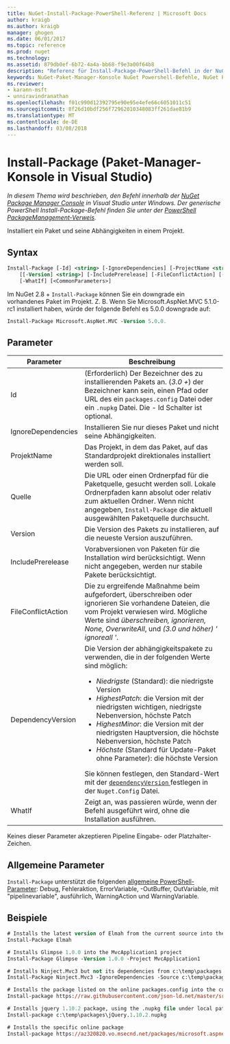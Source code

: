 ```yaml
---
title: NuGet-Install-Package-PowerShell-Referenz | Microsoft Docs
author: kraigb
ms.author: kraigb
manager: ghogen
ms.date: 06/01/2017
ms.topic: reference
ms.prod: nuget
ms.technology: 
ms.assetid: 879db0ef-6b72-4a4a-bb68-f9e3a00f64b8
description: "Referenz für Install-Package-PowerShell-Befehl in der NuGet-Paket-Manager-Konsole in Visual Studio."
keywords: NuGet-Paket-Manager-Konsole NuGet Powershell-Befehle, NuGet Powershell-Referenz, Install-Package
ms.reviewer:
- karann-msft
- unniravindranathan
ms.openlocfilehash: f01c990d12392795e90e95e4efe66c6051011c51
ms.sourcegitcommit: 8f26d10bdf256f72962010348083ff261dae81b9
ms.translationtype: MT
ms.contentlocale: de-DE
ms.lasthandoff: 03/08/2018
---
```

# <a name="install-package-package-manager-console-in-visual-studio"></a>Install-Package (Paket-Manager-Konsole in Visual Studio)

*In diesem Thema wird beschrieben, den Befehl innerhalb der [NuGet Package Manager Console](package-manager-console.md) in Visual Studio unter Windows. Der generische PowerShell Install-Package-Befehl finden Sie unter der [PowerShell PackageManagement-Verweis](/powershell/module/packagemanagement/?view=powershell-6).*

Installiert ein Paket und seine Abhängigkeiten in einem Projekt.

## <a name="syntax"></a>Syntax

```ps
Install-Package [-Id] <string> [-IgnoreDependencies] [-ProjectName <string>] [[-Source] <string>] 
    [[-Version] <string>] [-IncludePrerelease] [-FileConflictAction] [-DependencyVersion]
    [-WhatIf] [<CommonParameters>]
```

Im NuGet 2.8 + `Install-Package` können Sie ein downgrade ein vorhandenes Paket im Projekt. Z. B. Wenn Sie Microsoft.AspNet.MVC 5.1.0-rc1 installiert haben, würde der folgende Befehl es 5.0.0 downgrade auf:

```ps
Install-Package Microsoft.AspNet.MVC -Version 5.0.0.
```

## <a name="parameters"></a>Parameter

| Parameter | Beschreibung |
| --- | --- |
| Id | (Erforderlich) Der Bezeichner des zu installierenden Pakets an. (*3.0 +*) der Bezeichner kann sein, einen Pfad oder URL des ein `packages.config` Datei oder ein `.nupkg` Datei. Die - Id Schalter ist optional. |
| IgnoreDependencies | Installieren Sie nur dieses Paket und nicht seine Abhängigkeiten. |
| ProjektName | Das Projekt, in dem das Paket, auf das Standardprojekt direktionales installiert werden soll. |
| Quelle | Die URL oder einen Ordnerpfad für die Paketquelle, gesucht werden soll. Lokale Ordnerpfaden kann absolut oder relativ zum aktuellen Ordner. Wenn nicht angegeben, `Install-Package` die aktuell ausgewählten Paketquelle durchsucht. |
| Version | Die Version des Pakets zu installieren, auf die neueste Version auszuführen. |
| IncludePrerelease | Vorabversionen von Paketen für die Installation wird berücksichtigt. Wenn nicht angegeben, werden nur stabile Pakete berücksichtigt. |
| FileConflictAction | Die zu ergreifende Maßnahme beim aufgefordert, überschreiben oder ignorieren Sie vorhandene Dateien, die vom Projekt verwiesen wird. Mögliche Werte sind *überschreiben, ignorieren, None, OverwriteAll*, und *(3.0 und höher)* *' ignoreall '*. |
| DependencyVersion | Die Version der abhängigkeitspakete zu verwenden, die in der folgenden Werte sind möglich:<br/><ul><li>*Niedrigste* (Standard): die niedrigste Version</li><li>*HighestPatch*: die Version mit der niedrigsten wichtigen, niedrigste Nebenversion, höchste Patch</li><li>*HighestMinor*: die Version mit der niedrigsten Hauptversion, die höchste Nebenversion, höchste Patch</li><li>*Höchste* (Standard für Update-Paket ohne Parameter): die höchste Version</li></ul>Sie können festlegen, den Standard-Wert mit der [ `dependencyVersion` ](../reference/nuget-config-file.md#config-section) festlegen in der `Nuget.Config` Datei. |
| WhatIf | Zeigt an, was passieren würde, wenn der Befehl ausgeführt wird, ohne die Installation ausführen. |

Keines dieser Parameter akzeptieren Pipeline Eingabe- oder Platzhalter-Zeichen.

## <a name="common-parameters"></a>Allgemeine Parameter

`Install-Package` unterstützt die folgenden [allgemeine PowerShell-Parameter](http://go.microsoft.com/fwlink/?LinkID=113216): Debug, Fehleraktion, ErrorVariable, -OutBuffer, OutVariable, mit "pipelinevariable", ausführlich, WarningAction und WarningVariable.

## <a name="examples"></a>Beispiele

```ps
# Installs the latest version of Elmah from the current source into the default project
Install-Package Elmah

# Installs Glimpse 1.0.0 into the MvcApplication1 project
Install-Package Glimpse -Version 1.0.0 -Project MvcApplication1

# Installs Ninject.Mvc3 but not its dependencies from c:\temp\packages
Install-Package Ninject.Mvc3 -IgnoreDependencies -Source c:\temp\packages

# Installs the package listed on the online packages.config into the current project
Install-package https://raw.githubusercontent.com/json-ld.net/master/src/JsonLD/packages.config

# Installs jquery 1.10.2 package, using the .nupkg file under local path of c:\temp\packages
Install-package c:\temp\packages\jQuery.1.10.2.nupkg

# Installs the specific online package
Install-package https://az320820.vo.msecnd.net/packages/microsoft.aspnet.mvc.5.2.3.nupkg
```
